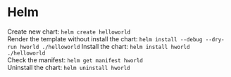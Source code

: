 # Helm

Create new chart: `helm create helloworld`  
Render the template without install the chart: `helm install --debug --dry-run hworld ./helloworld`
Install the chart: `helm install hworld ./helloworld`  
Check the manifest: `helm get manifest hworld`  
Uninstall the chart: `helm uninstall hworld`  